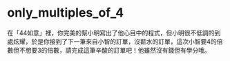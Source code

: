 # only_multiples_of_4
在「44如意」裡，你完美的幫小明寫出了他心目中的程式，但小明很不低調的到處炫耀，於是你接到了下一筆來自小智的訂單，沒薪水的訂單，這次小智要4的倍數但不想要3的倍數，請完成這筆辛酸的訂單吧！他雖然沒有錢但有學分哦。

